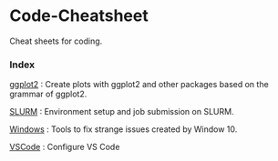 # Code-Cheatsheet

Cheat sheets for coding. 

### Index

[ggplot2](./ggplot2.md) : Create plots with ggplot2 and other packages based on the grammar of ggplot2.

[SLURM](./SLURM.md) : Environment setup and job submission on SLURM.

[Windows](./Windows.md) : Tools to fix strange issues created by Window 10.

[VSCode](./VSCode.md) : Configure VS Code


